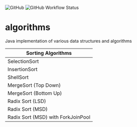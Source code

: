 ![GitHub](https://img.shields.io/github/license/h-shrishrimal/algorithms)
![GitHub Workflow Status](https://github.com/h-shrishrimal/algorithms/actions/workflows/maven.yml/badge.svg)

# algorithms
Java implementation of various data structures and algorithms

| Sorting Algorithms 	               |
|------------------------------------|
| SelectionSort 	                    |
| InsertionSort 	                    |
| ShellSort 	                        |
| MergeSort (Top Down) 	             |
| MergeSort (Bottom Up)	             |
| Radix Sort (LSD) 	                 |
| Radix Sort (MSD)	                  |
| Radix Sort (MSD) with ForkJoinPool |

